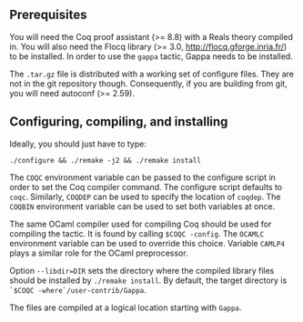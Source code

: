 Prerequisites
-------------

You will need the Coq proof assistant (>= 8.8) with a Reals theory compiled
in. You will also need the Flocq library (>= 3.0, http://flocq.gforge.inria.fr/)
to be installed. In order to use the `gappa` tactic, Gappa needs to be installed.

The `.tar.gz` file is distributed with a working set of configure files. They
are not in the git repository though. Consequently, if you are building from
git, you will need autoconf (>= 2.59).


Configuring, compiling, and installing
--------------------------------------

Ideally, you should just have to type:

    ./configure && ./remake -j2 && ./remake install

The `COQC` environment variable can be passed to the configure script in order
to set the Coq compiler command. The configure script defaults to `coqc`.
Similarly, `COQDEP` can be used to specify the location of `coqdep`. The
`COQBIN` environment variable can be used to set both variables at once.

The same OCaml compiler used for compiling Coq should be used for
compiling the tactic. It is found by calling `$COQC -config`. The `OCAMLC`
environment variable can be used to override this choice. Variable `CAMLP4`
plays a similar role for the OCaml preprocessor.

Option `--libdir=DIR` sets the directory where the compiled library files
should be installed by `./remake install`. By default, the target directory
is `` `$COQC -where`/user-contrib/Gappa ``.

The files are compiled at a logical location starting with `Gappa`.
